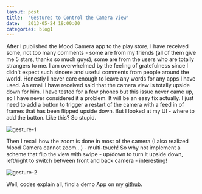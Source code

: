 ```yaml
---
layout: post
title:  "Gestures to Control the Camera View"
date:   2013-05-24 19:00:00
categories: blog1
---
```


After I published the Mood Camera app to the play store, I have received some, not too many comments - some are from my friends (all of them give me 5 stars, thanks so much guys), some are from the users who are totally strangers to me. I am overwhelmed by the feeling of gratefulness since I didn't expect such sincere and useful comments from people around the world. Honestly I never care enough to leave any words for any apps I have used. An email I have received said that the camera view is totally upside down for him. I have tested for a few phones but this issue never came up, so I have never considered it a problem. It will be an easy fix actually. I just need to add a button to trigger a restart of the camera with a feed in of frames that has been flipped upside down. But I looked at my UI - where to add the button. Like this? So stupid.

![gesture-1](https://s3.ap-southeast-1.amazonaws.com/littlecheesecake.me/blog-post/blog1/archive/16886102697_fc7b7e5758_n.jpg)

Then I recall how the zoom is done in most of the camera (I also realized Mood Camera cannot zoom...) - multi-touch! So why not implement a scheme that flip the view with swipe - up/down to turn it upside down, left/right to switch between front and back camera - interesting!

![gesture-2](https://s3.ap-southeast-1.amazonaws.com/littlecheesecake.me/blog-post/blog1/archive/16905941710_c8e85854ec_b.jpg)

Well, codes explain all, find a demo App on my [github](https://github.com/yulu/GestureCam).